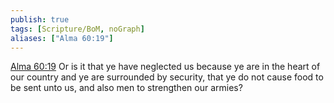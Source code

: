 ```yaml
---
publish: true
tags: [Scripture/BoM, noGraph]
aliases: ["Alma 60:19"]
---
```

[Alma 60:19](https://churchofjesuschrist.org/study/scriptures/bofm/alma/60?lang=eng&id=p19#p19) Or is it that ye have neglected us because ye are in the heart of our country and ye are surrounded by security, that ye do not cause food to be sent unto us, and also men to strengthen our armies?
